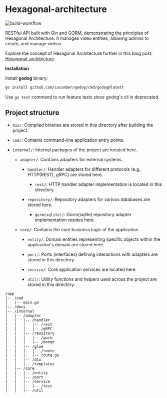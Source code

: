 # Hexagonal-architecture
![build-workflow](https://github.com/Yinebeb-01/hexagonal-architecture/actions/workflows/build-and-test.yml/badge.svg)

RESTful API built with Gin and GORM, demonstrating the principles of Hexagonal Architecture. 
It manages video entities, allowing admins to create, and manage videos. 

Explore the concept of Hexagonal Architecture further in this blog post: 
[Hexagonal-architecture](https://medium.com/@yinebeb-tariku/hexagonal-architecture-93a946776242).

**Installation**

Install **godog** binary:
```bash
go install github.com/cucumber/godog/cmd/godog@latest
```

Use `go test` command to run feature tests since godog's cli is deprecated.


## Project structure

- `bin/`: Compiled binaries are stored in this directory after building the project.

- `cmd/`: Contains command-line application entry points.

- `internal/`: Internal packages of the project are located here.

    - `adapter/`: Contains adapters for external systems.

        - `handler/`: Handler adapters for different protocols (e.g., HTTP(REST), gRPC) are stored here.

            - `rest/`: HTTP handler adapter implementation is located in this directory.

        - `repository/`: Repository adapters for various databases are stored here.

            - `gorm(sqlite)/`: Gorm(sqlite) repository adapter implementation resides here.

    - `core/`: Contains the core business logic of the application.

        - `entity/`: Domain entities representing specific objects within the application's domain are stored here.

        - `port/`: Ports (interfaces) defining interactions with adapters are stored in this directory.

        - `service/`: Core application services are located here.

        - `util/`: Utility functions and helpers used across the project are stored in this directory.


```
/app
|-- /cmd
|   |-- main.go
|-- /docs   
|-- /internal
|   |-- /adapter
|   |   |-- /handler
|   |   |   |-- /rest
|   |   |   |-- /gRPC
|   |   |-- /reository
|   |   |   |-- /gorm
|   |   |   |-- /mongo
|   |   |-- /glue
|   |   |   |-- /route
|   |   |   |-- route.go
|   |   |-- /dto
|   |   |-- /templates
|   |-- /core
|   |   |-- /entity
|   |   |-- /port
|   |   |-- /service
|   |   |   |-- /test
|   |   |-- /util   
```